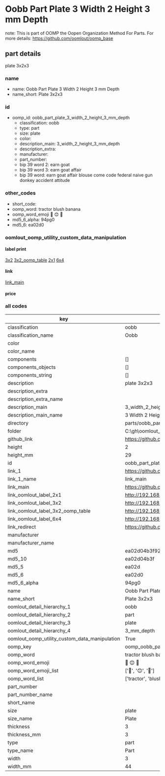 # Oobb Part Plate 3 Width 2 Height 3 mm Depth  

note: This is part of OOMP the Oopen Organization Method For Parts. For more details: https://github.com/oomlout/oomp_base

##  part details
  



plate 3x2x3



### name
* name: Oobb Part Plate 3 Width 2 Height 3 mm Depth
* name_short: Plate 3x2x3 
### id
* oomp_id: oobb_part_plate_3_width_2_height_3_mm_depth
  * classification: oobb
  * type: part
  * size: plate
  * color: 
  * description_main: 3_width_2_height_3_mm_depth
  * description_extra: 
  * manufacturer: 
  * part_number: 
  * bip 39 word 2: earn goat
  * bip 39 word 3: earn goat affair
  * bip 39 word: earn goat affair blouse come code federal naive gun donkey accident attitude

### other_codes
* short_code: 
* oomp_word: tractor blush banana
* oomp_word_emoji :tractor: :blush: :banana:
* md5_6_alpha: 94pg0
* md5_6: ea02d0






### oomlout_oomp_utility_custom_data_manipulation
#### label print
[3x2](http://192.168.1.245:1112/?label=oomp%2094pg0)
[3x2_oomp_table](http://192.168.1.108:1112/?label=oomp%2094pg0)
[2x1](http://192.168.1.242:1112/?label=oomp%2094pg0)
[6x4](http://192.168.1.55:1112/?label=oomp%2094pg0)    

#### link

[link_main](https://github.com/oomlout/oomlout_oobb_version_4_generated_parts/tree/main/navigation_oomp/oobb/part/plate/3_width_2_height_3_mm_depth/part)                              

#### price







### all codes 
| key | value |  
| --- | --- |  
| classification | oobb |  
| classification_name | Oobb |  
| color |  |  
| color_name |  |  
| components | [] |  
| components_objects | [] |  
| components_string | [] |  
| description | plate 3x2x3 |  
| description_extra |  |  
| description_extra_name |  |  
| description_main | 3_width_2_height_3_mm_depth |  
| description_main_name | 3 Width 2 Height 3 mm Depth |  
| directory | parts/oobb_part_plate_3_width_2_height_3_mm_depth |  
| folder | C:\gh\oomlout_oobb_version_4_generated_parts\parts\oobb_part_plate_3_width_2_height_3_mm_depth |  
| github_link | https://github.com/oomlout/oomlout_oomp_part_src/tree/main/parts/oobb_part_plate_3_width_2_height_3_mm_depth |  
| height | 2 |  
| height_mm | 29 |  
| id | oobb_part_plate_3_width_2_height_3_mm_depth |  
| link_1 | https://github.com/oomlout/oomlout_oobb_version_4_generated_parts/tree/main/navigation_oomp/oobb/part/plate/3_width_2_height_3_mm_depth/part |  
| link_1_name | link_main |  
| link_main | https://github.com/oomlout/oomlout_oobb_version_4_generated_parts/tree/main/navigation_oomp/oobb/part/plate/3_width_2_height_3_mm_depth/part |  
| link_oomlout_label_2x1 | http://192.168.1.242:1112/?label=oomp%2094pg0 |  
| link_oomlout_label_3x2 | http://192.168.1.245:1112/?label=oomp%2094pg0 |  
| link_oomlout_label_3x2_oomp_table | http://192.168.1.108:1112/?label=oomp%2094pg0 |  
| link_oomlout_label_6x4 | http://192.168.1.55:1112/?label=oomp%2094pg0 |  
| link_redirect | https://github.com/oomlout/oomlout_oobb_version_4_generated_parts/tree/main/parts/_plate_03_02_03 |  
| manufacturer |  |  
| manufacturer_name |  |  
| md5 | ea02d04b3f92aa8cb41701820899022a |  
| md5_10 | ea02d04b3f |  
| md5_5 | ea02d |  
| md5_6 | ea02d0 |  
| md5_6_alpha | 94pg0 |  
| name | Oobb Part Plate 3 Width 2 Height 3 mm Depth |  
| name_short | Plate 3x2x3  |  
| oomlout_detail_hierarchy_1 | oobb |  
| oomlout_detail_hierarchy_2 | part |  
| oomlout_detail_hierarchy_3 | plate |  
| oomlout_detail_hierarchy_4 | 3_mm_depth |  
| oomlout_oomp_utility_custom_data_manipulation | True |  
| oomp_key | oomp_oobb_part_plate_3_width_2_height_3_mm_depth |  
| oomp_word | tractor blush banana |  
| oomp_word_emoji | :tractor: :blush: :banana: |  
| oomp_word_emoji_list | [':tractor:', ':blush:', ':banana:'] |  
| oomp_word_list | ['tractor', 'blush', 'banana'] |  
| part_number |  |  
| part_number_name |  |  
| short_name |  |  
| size | plate |  
| size_name | Plate |  
| thickness | 3 |  
| thickness_mm | 3 |  
| type | part |  
| type_name | Part |  
| width | 3 |  
| width_mm | 44 |  
